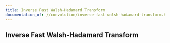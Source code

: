 ```yaml
---
title: Inverse Fast Walsh-Hadamard Transform
documentation_of: //convolution/inverse-fast-walsh-hadamard-transform.hpp
---
```


## Inverse Fast Walsh-Hadamard Transform